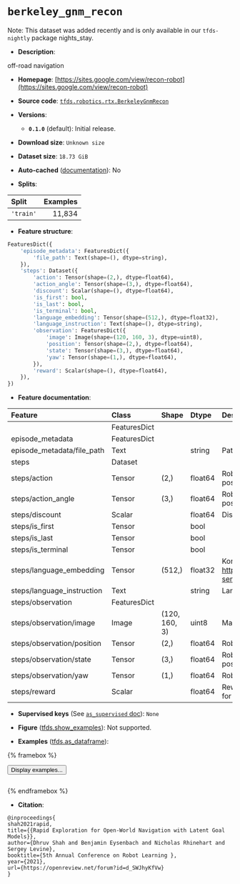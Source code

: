 <div itemscope itemtype="http://schema.org/Dataset">
  <div itemscope itemprop="includedInDataCatalog" itemtype="http://schema.org/DataCatalog">
    <meta itemprop="name" content="TensorFlow Datasets" />
  </div>
  <meta itemprop="name" content="berkeley_gnm_recon" />
  <meta itemprop="description" content="off-road navigation&#10;&#10;To use this dataset:&#10;&#10;```python&#10;import tensorflow_datasets as tfds&#10;&#10;ds = tfds.load(&#x27;berkeley_gnm_recon&#x27;, split=&#x27;train&#x27;)&#10;for ex in ds.take(4):&#10;  print(ex)&#10;```&#10;&#10;See [the guide](https://www.tensorflow.org/datasets/overview) for more&#10;informations on [tensorflow_datasets](https://www.tensorflow.org/datasets).&#10;&#10;" />
  <meta itemprop="url" content="https://www.tensorflow.org/datasets/catalog/berkeley_gnm_recon" />
  <meta itemprop="sameAs" content="https://sites.google.com/view/recon-robot" />
  <meta itemprop="citation" content="@inproceedings{&#10;shah2021rapid,&#10;title={{Rapid Exploration for Open-World Navigation with Latent Goal Models}},&#10;author={Dhruv Shah and Benjamin Eysenbach and Nicholas Rhinehart and Sergey Levine},&#10;booktitle={5th Annual Conference on Robot Learning },&#10;year={2021},&#10;url={https://openreview.net/forum?id=d_SWJhyKfVw}&#10;}" />
</div>

# `berkeley_gnm_recon`


Note: This dataset was added recently and is only available in our
`tfds-nightly` package
<span class="material-icons" title="Available only in the tfds-nightly package">nights_stay</span>.

*   **Description**:

off-road navigation

*   **Homepage**:
    [https://sites.google.com/view/recon-robot](https://sites.google.com/view/recon-robot)

*   **Source code**:
    [`tfds.robotics.rtx.BerkeleyGnmRecon`](https://github.com/tensorflow/datasets/tree/master/tensorflow_datasets/robotics/rtx/rtx.py)

*   **Versions**:

    *   **`0.1.0`** (default): Initial release.

*   **Download size**: `Unknown size`

*   **Dataset size**: `18.73 GiB`

*   **Auto-cached**
    ([documentation](https://www.tensorflow.org/datasets/performances#auto-caching)):
    No

*   **Splits**:

Split     | Examples
:-------- | -------:
`'train'` | 11,834

*   **Feature structure**:

```python
FeaturesDict({
    'episode_metadata': FeaturesDict({
        'file_path': Text(shape=(), dtype=string),
    }),
    'steps': Dataset({
        'action': Tensor(shape=(2,), dtype=float64),
        'action_angle': Tensor(shape=(3,), dtype=float64),
        'discount': Scalar(shape=(), dtype=float64),
        'is_first': bool,
        'is_last': bool,
        'is_terminal': bool,
        'language_embedding': Tensor(shape=(512,), dtype=float32),
        'language_instruction': Text(shape=(), dtype=string),
        'observation': FeaturesDict({
            'image': Image(shape=(120, 160, 3), dtype=uint8),
            'position': Tensor(shape=(2,), dtype=float64),
            'state': Tensor(shape=(3,), dtype=float64),
            'yaw': Tensor(shape=(1,), dtype=float64),
        }),
        'reward': Scalar(shape=(), dtype=float64),
    }),
})
```

*   **Feature documentation**:

Feature                    | Class        | Shape         | Dtype   | Description
:------------------------- | :----------- | :------------ | :------ | :----------
                           | FeaturesDict |               |         |
episode_metadata           | FeaturesDict |               |         |
episode_metadata/file_path | Text         |               | string  | Path to the original data file.
steps                      | Dataset      |               |         |
steps/action               | Tensor       | (2,)          | float64 | Robot action, consists of 2x position
steps/action_angle         | Tensor       | (3,)          | float64 | Robot action, consists of 2x position, 1x yaw
steps/discount             | Scalar       |               | float64 | Discount if provided, default to 1.
steps/is_first             | Tensor       |               | bool    |
steps/is_last              | Tensor       |               | bool    |
steps/is_terminal          | Tensor       |               | bool    |
steps/language_embedding   | Tensor       | (512,)        | float32 | Kona language embedding. See https://tfhub.dev/google/universal-sentence-encoder-large/5
steps/language_instruction | Text         |               | string  | Language Instruction.
steps/observation          | FeaturesDict |               |         |
steps/observation/image    | Image        | (120, 160, 3) | uint8   | Main camera RGB observation.
steps/observation/position | Tensor       | (2,)          | float64 | Robot position
steps/observation/state    | Tensor       | (3,)          | float64 | Robot state, consists of [2x position, 1x yaw]
steps/observation/yaw      | Tensor       | (1,)          | float64 | Robot yaw
steps/reward               | Scalar       |               | float64 | Reward if provided, 1 on final step for demos.

*   **Supervised keys** (See
    [`as_supervised` doc](https://www.tensorflow.org/datasets/api_docs/python/tfds/load#args)):
    `None`

*   **Figure**
    ([tfds.show_examples](https://www.tensorflow.org/datasets/api_docs/python/tfds/visualization/show_examples)):
    Not supported.

*   **Examples**
    ([tfds.as_dataframe](https://www.tensorflow.org/datasets/api_docs/python/tfds/as_dataframe)):

<!-- mdformat off(HTML should not be auto-formatted) -->

{% framebox %}

<button id="displaydataframe">Display examples...</button>
<div id="dataframecontent" style="overflow-x:auto"></div>
<script>
const url = "https://storage.googleapis.com/tfds-data/visualization/dataframe/berkeley_gnm_recon-0.1.0.html";
const dataButton = document.getElementById('displaydataframe');
dataButton.addEventListener('click', async () => {
  // Disable the button after clicking (dataframe loaded only once).
  dataButton.disabled = true;

  const contentPane = document.getElementById('dataframecontent');
  try {
    const response = await fetch(url);
    // Error response codes don't throw an error, so force an error to show
    // the error message.
    if (!response.ok) throw Error(response.statusText);

    const data = await response.text();
    contentPane.innerHTML = data;
  } catch (e) {
    contentPane.innerHTML =
        'Error loading examples. If the error persist, please open '
        + 'a new issue.';
  }
});
</script>

{% endframebox %}

<!-- mdformat on -->

*   **Citation**:

```
@inproceedings{
shah2021rapid,
title={{Rapid Exploration for Open-World Navigation with Latent Goal Models}},
author={Dhruv Shah and Benjamin Eysenbach and Nicholas Rhinehart and Sergey Levine},
booktitle={5th Annual Conference on Robot Learning },
year={2021},
url={https://openreview.net/forum?id=d_SWJhyKfVw}
}
```

